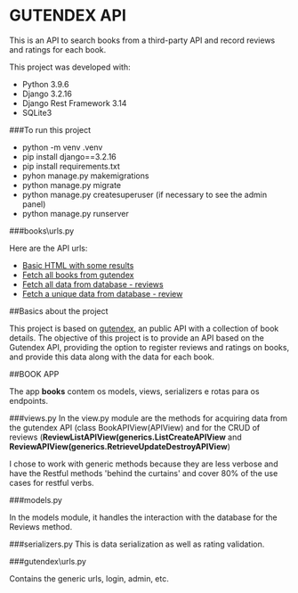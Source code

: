 # GUTENDEX API

This is an API to search books from a third-party API and record reviews and ratings for each book.

This project was developed with:

- Python 3.9.6
- Django 3.2.16
- Django Rest Framework 3.14
- SQLite3

###To run this project

- python -m venv .venv
- pip install django==3.2.16
- pip install requirements.txt
- pyhon manage.py makemigrations
- python manage.py migrate
- python manage.py createsuperuser (if necessary to see the admin panel)
- python manage.py runserver

###books\urls.py

Here are the API urls:
- [Basic HTML with some results](http://127.0.0.1:8000)
- [Fetch all books from gutendex](http://127.0.0.1:8000/api/v1/books/)
- [Fetch all data from database - reviews](http://127.0.0.1:8000/api/v1/reviews/)
- [Fetch a unique data from database - review](http://127.0.0.1:8000/api/v1/reviews/1/)

##Basics about the project

This project is based on [gutendex](https://gutendex.com/), an public API with a collection of book details.
The objective of this project is to provide an API based on the Gutendex API, providing the option to register reviews 
and ratings on books, and provide this data along with the data for each book.

##BOOK APP

The app **books** contem os models, views, serializers e rotas para os endpoints.

###views.py
In the view.py module are the methods for acquiring data from the gutendex API (class BookAPIView(APIView) and for the 
CRUD of reviews (**ReviewListAPIView(generics.ListCreateAPIView** and **ReviewAPIView(generics.RetrieveUpdateDestroyAPIView**)

I chose to work with generic methods because they are less verbose and have the Restful methods 'behind the curtains' and 
cover 80% of the use cases for restful verbs.

###models.py

In the models module, it handles the interaction with the database for the Reviews method.

###serializers.py
This is data serialization as well as rating validation.

###gutendex\urls.py

Contains the generic urls, login, admin, etc.

